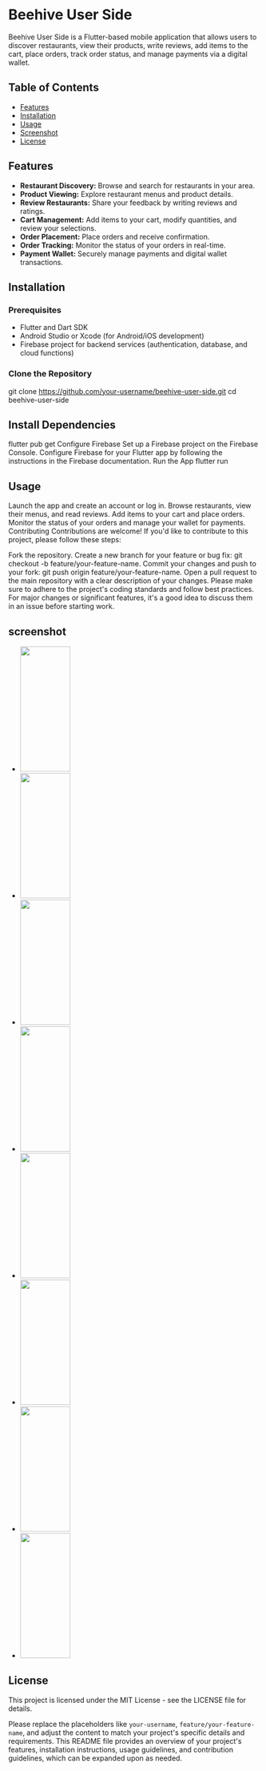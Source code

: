 # Beehive User Side

Beehive User Side is a Flutter-based mobile application that allows users to discover restaurants, view their products, write reviews, add items to the cart, place orders, track order status, and manage payments via a digital wallet.

## Table of Contents

- [Features](#features)
- [Installation](#installation)
- [Usage](#usage)
- [Screenshot](#screenshot)
- [License](#license)

## Features

- **Restaurant Discovery:** Browse and search for restaurants in your area.
- **Product Viewing:** Explore restaurant menus and product details.
- **Review Restaurants:** Share your feedback by writing reviews and ratings.
- **Cart Management:** Add items to your cart, modify quantities, and review your selections.
- **Order Placement:** Place orders and receive confirmation.
- **Order Tracking:** Monitor the status of your orders in real-time.
- **Payment Wallet:** Securely manage payments and digital wallet transactions.

## Installation

### Prerequisites

- Flutter and Dart SDK
- Android Studio or Xcode (for Android/iOS development)
- Firebase project for backend services (authentication, database, and cloud functions)

### Clone the Repository

git clone https://github.com/your-username/beehive-user-side.git
cd beehive-user-side
## Install Dependencies
flutter pub get
Configure Firebase
Set up a Firebase project on the Firebase Console.
Configure Firebase for your Flutter app by following the instructions in the Firebase documentation.
Run the App
flutter run
## Usage
Launch the app and create an account or log in.
Browse restaurants, view their menus, and read reviews.
Add items to your cart and place orders.
Monitor the status of your orders and manage your wallet for payments.
Contributing
Contributions are welcome! If you'd like to contribute to this project, please follow these steps:

Fork the repository.
Create a new branch for your feature or bug fix: git checkout -b feature/your-feature-name.
Commit your changes and push to your fork: git push origin feature/your-feature-name.
Open a pull request to the main repository with a clear description of your changes.
Please make sure to adhere to the project's coding standards and follow best practices. For major changes or significant features, it's a good idea to discuss them in an issue before starting work.

## screenshot
- <img src="https://github.com/AmirHameed/mx/blob/main/assets/1%20Splash.jpg" width="100" height="250">
- <img src="https://github.com/AmirHameed/mx/blob/main/assets/3%20Service%20Availability.jpg" width="100" height="250">
- <img src="https://github.com/AmirHameed/mx/blob/main/assets/6.%20Home.jpg" width="100" height="250">
- <img src="https://github.com/AmirHameed/mx/blob/main/assets/7.%20Detail.jpg" width="100" height="250">
- <img src="https://github.com/AmirHameed/mx/blob/main/assets/10%20Explore.jpg" width="100" height="250">
- <img src="https://github.com/AmirHameed/mx/blob/main/assets/11%20People%20and%20Heatmap.jpg" width="100" height="250">
- <img src="https://github.com/AmirHameed/mx/blob/main/assets/13%20Business%20Detail.jpg" width="100" height="250">
- <img src="https://github.com/AmirHameed/mx/blob/main/assets/15%20Categories.jpg" width="100" height="250">

## License
This project is licensed under the MIT License - see the LICENSE file for details.

Please replace the placeholders like `your-username`, `feature/your-feature-name`, and adjust the content to match your project's specific details and requirements. This README file provides an overview of your project's features, installation instructions, usage guidelines, and contribution guidelines, which can be expanded upon as needed.





